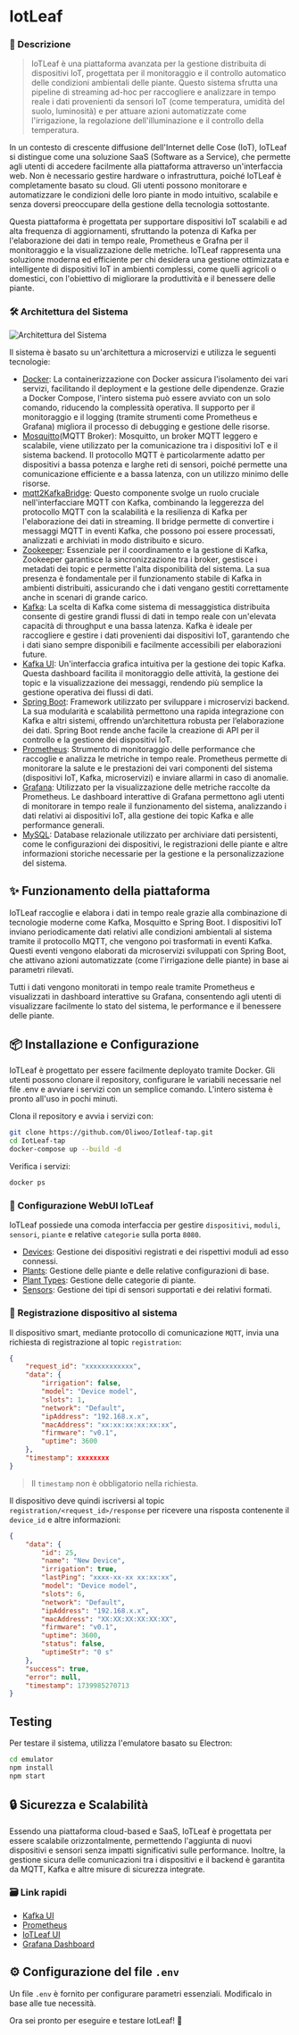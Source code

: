 # IotLeaf

### 📝 Descrizione

> IoTLeaf è una piattaforma avanzata per la gestione distribuita di dispositivi IoT, progettata per il monitoraggio e il controllo automatico delle condizioni ambientali delle piante. Questo sistema sfrutta una pipeline di streaming ad-hoc per raccogliere e analizzare in tempo reale i dati provenienti da sensori IoT (come temperatura, umidità del suolo, luminosità) e per attuare azioni automatizzate come l'irrigazione, la regolazione dell'illuminazione e il controllo della temperatura.

In un contesto di crescente diffusione dell'Internet delle Cose (IoT), IoTLeaf si distingue come una soluzione SaaS (Software as a Service), che permette agli utenti di accedere facilmente alla piattaforma attraverso un'interfaccia web. Non è necessario gestire hardware o infrastruttura, poiché IoTLeaf è completamente basato su cloud. Gli utenti possono monitorare e automatizzare le condizioni delle loro piante in modo intuitivo, scalabile e senza doversi preoccupare della gestione della tecnologia sottostante.

Questa piattaforma è progettata per supportare dispositivi IoT scalabili e ad alta frequenza di aggiornamenti, sfruttando la potenza di Kafka per l'elaborazione dei dati in tempo reale, Prometheus e Grafna per il monitoraggio e la visualizzazione delle metriche. IoTLeaf rappresenta una soluzione moderna ed efficiente per chi desidera una gestione ottimizzata e intelligente di dispositivi IoT in ambienti complessi, come quelli agricoli o domestici, con l'obiettivo di migliorare la produttività e il benessere delle piante.

### 🛠️ Architettura del Sistema
![Architettura del Sistema](architecture.png)

Il sistema è basato su un'architettura a microservizi e utilizza le seguenti tecnologie:

- [Docker](https://docs.docker.com/): La containerizzazione con Docker assicura l'isolamento dei vari servizi, facilitando il deployment e la gestione delle dipendenze. Grazie a Docker Compose, l'intero sistema può essere avviato con un solo comando, riducendo la complessità operativa. Il supporto per il monitoraggio e il logging (tramite strumenti come Prometheus e Grafana) migliora il processo di debugging e gestione delle risorse.
- [Mosquitto](https://hub.docker.com/_/eclipse-mosquitto)(MQTT Broker): Mosquitto, un broker MQTT leggero e scalabile, viene utilizzato per la comunicazione tra i dispositivi IoT e il sistema backend. Il protocollo MQTT è particolarmente adatto per dispositivi a bassa potenza e larghe reti di sensori, poiché permette una comunicazione efficiente e a bassa latenza, con un utilizzo minimo delle risorse.
- [mqtt2KafkaBridge](https://hub.docker.com/r/marmaechler/mqtt2kafkabridge): Questo componente svolge un ruolo cruciale nell'interfacciare MQTT con Kafka, combinando la leggerezza del protocollo MQTT con la scalabilità e la resilienza di Kafka per l'elaborazione dei dati in streaming. Il bridge permette di convertire i messaggi MQTT in eventi Kafka, che possono poi essere processati, analizzati e archiviati in modo distribuito e sicuro.
- [Zookeeper](https://hub.docker.com/r/bitnami/zookeeper): Essenziale per il coordinamento e la gestione di Kafka, Zookeeper garantisce la sincronizzazione tra i broker, gestisce i metadati dei topic e permette l'alta disponibilità del sistema. La sua presenza è fondamentale per il funzionamento stabile di Kafka in ambienti distribuiti, assicurando che i dati vengano gestiti correttamente anche in scenari di grande carico.
- [Kafka](https://hub.docker.com/r/bitnami/kafka): La scelta di Kafka come sistema di messaggistica distribuita consente di gestire grandi flussi di dati in tempo reale con un'elevata capacità di throughput e una bassa latenza. Kafka è ideale per raccogliere e gestire i dati provenienti dai dispositivi IoT, garantendo che i dati siano sempre disponibili e facilmente accessibili per elaborazioni future.
- [Kafka UI](https://hub.docker.com/r/provectuslabs/kafka-ui): Un'interfaccia grafica intuitiva per la gestione dei topic Kafka. Questa dashboard facilita il monitoraggio delle attività, la gestione dei topic e la visualizzazione dei messaggi, rendendo più semplice la gestione operativa dei flussi di dati.
- [Spring Boot](https://spring.io/projects/spring-boot): Framework utilizzato per sviluppare i microservizi backend. La sua modularità e scalabilità permettono una rapida integrazione con Kafka e altri sistemi, offrendo un’architettura robusta per l’elaborazione dei dati. Spring Boot rende anche facile la creazione di API per il controllo e la gestione dei dispositivi IoT.
- [Prometheus](https://hub.docker.com/r/prom/prometheus): Strumento di monitoraggio delle performance che raccoglie e analizza le metriche in tempo reale. Prometheus permette di monitorare la salute e le prestazioni dei vari componenti del sistema (dispositivi IoT, Kafka, microservizi) e inviare allarmi in caso di anomalie.
- [Grafana](https://hub.docker.com/r/grafana/grafana): Utilizzato per la visualizzazione delle metriche raccolte da Prometheus. Le dashboard interattive di Grafana permettono agli utenti di monitorare in tempo reale il funzionamento del sistema, analizzando i dati relativi ai dispositivi IoT, alla gestione dei topic Kafka e alle performance generali.
- [MySQL](https://hub.docker.com/_/mysql): Database relazionale utilizzato per archiviare dati persistenti, come le configurazioni dei dispositivi, le registrazioni delle piante e altre informazioni storiche necessarie per la gestione e la personalizzazione del sistema.

## ✨ Funzionamento della piattaforma
IoTLeaf raccoglie e elabora i dati in tempo reale grazie alla combinazione di tecnologie moderne come Kafka, Mosquitto e Spring Boot. I dispositivi IoT inviano periodicamente dati relativi alle condizioni ambientali al sistema tramite il protocollo MQTT, che vengono poi trasformati in eventi Kafka. Questi eventi vengono elaborati da microservizi sviluppati con Spring Boot, che attivano azioni automatizzate (come l'irrigazione delle piante) in base ai parametri rilevati.

Tutti i dati vengono monitorati in tempo reale tramite Prometheus e visualizzati in dashboard interattive su Grafana, consentendo agli utenti di visualizzare facilmente lo stato del sistema, le performance e il benessere delle piante.

## 📦 Installazione e Configurazione
IoTLeaf è progettato per essere facilmente deployato tramite Docker. Gli utenti possono clonare il repository, configurare le variabili necessarie nel file .env e avviare i servizi con un semplice comando. L'intero sistema è pronto all'uso in pochi minuti.

Clona il repository e avvia i servizi con:
```sh
git clone https://github.com/Oliwoo/Iotleaf-tap.git
cd IotLeaf-tap
docker-compose up --build -d
```

Verifica i servizi:
```sh
docker ps
```

### 🔧 Configurazione WebUI IoTLeaf
IoTLeaf possiede una comoda interfaccia per gestire `dispositivi`, `moduli`, `sensori`, `piante` e relative `categorie` sulla porta `8080`.
- [Devices](http://localhost:8080/devices): Gestione dei dispositivi registrati e dei rispettivi moduli ad esso connessi.
- [Plants](http://localhost:8080/plants): Gestione delle piante e delle relative configurazioni di base.
- [Plant Types](http://localhost:8080/plantTypes): Gestione delle categorie di piante.
- [Sensors](http://localhost:8080/sensorTypes): Gestione dei tipi di sensori supportati e dei relativi formati.

### 🪪 Registrazione dispositivo al sistema

Il dispositivo smart, mediante protocollo di comunicazione `MQTT`, invia una richiesta di registrazione al topic `registration`:
```json
{
    "request_id": "xxxxxxxxxxxx",
    "data": {
        "irrigation": false,
        "model": "Device model",
        "slots": 1,
        "network": "Default",
        "ipAddress": "192.168.x.x",
        "macAddress": "xx:xx:xx:xx:xx:xx",
        "firmware": "v0.1",
        "uptime": 3600
    },
    "timestamp": xxxxxxxx
}
```
> Il `timestamp` non è obbligatorio nella richiesta.

Il dispositivo deve quindi iscriversi al topic `registration/<request_id>/response` per ricevere una risposta contenente il `device_id` e altre informazioni:
```json
{
    "data": {
        "id": 25,
        "name": "New Device",
        "irrigation": true,
        "lastPing": "xxxx-xx-xx xx:xx:xx",
        "model": "Device model",
        "slots": 6,
        "network": "Default",
        "ipAddress": "192.168.x.x",
        "macAddress": "XX:XX:XX:XX:XX:XX",
        "firmware": "v0.1",
        "uptime": 3600,
        "status": false,
        "uptimeStr": "0 s"
    },
    "success": true,
    "error": null,
    "timestamp": 1739985270713
}
```

## Testing

Per testare il sistema, utilizza l'emulatore basato su Electron:
```sh
cd emulator
npm install
npm start
```

## 🔒 Sicurezza e Scalabilità
Essendo una piattaforma cloud-based e SaaS, IoTLeaf è progettata per essere scalabile orizzontalmente, permettendo l'aggiunta di nuovi dispositivi e sensori senza impatti significativi sulle performance. Inoltre, la gestione sicura delle comunicazioni tra i dispositivi e il backend è garantita da MQTT, Kafka e altre misure di sicurezza integrate.

### 🗃️ Link rapidi
- [Kafka UI](http://localhost:8130)
- [Prometheus](http://localhost:9090)
- [IoTLeaf UI](http://localhost:8080)
- [Grafana Dashboard](http://localhost:8131)

## ⚙️ Configurazione del file `.env`

Un file `.env` è fornito per configurare parametri essenziali. Modificalo in base alle tue necessità.

Ora sei pronto per eseguire e testare IotLeaf! 🚀
